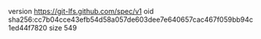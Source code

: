 version https://git-lfs.github.com/spec/v1
oid sha256:cc7b04cce43efb54d58a057de603dee7e640657cac467f059bb94c1ed44f7820
size 549
